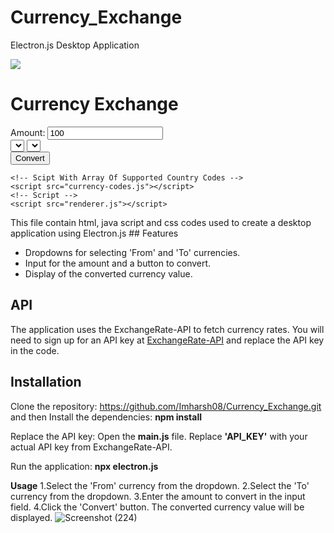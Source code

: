 # Currency_Exchange
Electron.js Desktop Application
<!DOCTYPE html>
<html lang="en">
  <head>
    <meta name="viewport" content="width=device-width, initial-scale=1.0" />
    <title>Currency Converter</title>
    <!-- Google Fonts -->
    <link
      href="https://fonts.googleapis.com/css2?family=Poppins:wght@400;600&display=swap"
      rel="stylesheet"
    />
    <!-- Stylesheet-->
    <link rel="stylesheet" href="styles.css" />
  </head>
  <body>
    <div class="wrapper">
      <div class="app-details">
        <img src="icon" class="icon" />
        <h1 class="app-title">Currency Exchange</h1>
      </div>
      <label for="amount">Amount:</label>
      <input type="number" id="amount" value="100" />
      <div class="dropdowns">
        <select id="from-currency-select"></select>
        <select id="to-currency-select"></select>
      </div>
      <button id="convert-button">Convert</button>
      <div class="dropdowns">
      <p id="resultFill"></p>
      <p id="result"></p>
    </div>
    </div>

    <!-- Scipt With Array Of Supported Country Codes -->
    <script src="currency-codes.js"></script>
    <!-- Script -->
    <script src="renderer.js"></script>
  </body>
</html>
This file contain html, java script and css codes used to create a desktop application using Electron.js 
## Features

- Dropdowns for selecting 'From' and 'To' currencies.
- Input for the amount and a button to convert.
- Display of the converted currency value.

## API

The application uses the ExchangeRate-API to fetch currency rates. You will need to sign up for an API key at [ExchangeRate-API](https://www.exchangerate-api.com/) and replace the API key in the code.

## Installation

Clone the repository: https://github.com/Imharsh08/Currency_Exchange.git
and then Install the dependencies: **npm install**

Replace the API key:
Open the **main.js** file.
Replace **'API_KEY'** with your actual API key from ExchangeRate-API.

Run the application: **npx electron.js**

**Usage**
1.Select the 'From' currency from the dropdown.
2.Select the 'To' currency from the dropdown.
3.Enter the amount to convert in the input field.
4.Click the 'Convert' button.
The converted currency value will be displayed.
![Screenshot (224)](https://github.com/Imharsh08/Currency_Exchange/assets/122665995/372fb09e-8bc2-45af-8b89-47cb213e3e21)
